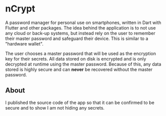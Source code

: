 # nCrypt

A password manager for personal use on smartphones, written in Dart with Flutter and other packages. The idea behind the application is to not use any cloud or back-up systems, but instead rely on the user to remember their master password and safeguard their device. This is similar to a "hardware wallet". 

The user chooses a master password that will be used as the encryption key for their secrets. All data stored on disk is encrypted and is only decrypted at runtime using the master password. Because of this, any data stored is highly secure and can **never** be recovered without the master password.

## About

I published the source code of the app so that it can be confirmed to be secure and to show I am not hiding any secrets.